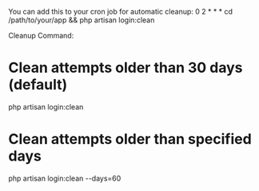 
You can add this to your cron job for automatic cleanup:
0 2 * * * cd /path/to/your/app && php artisan login:clean

Cleanup Command:
# Clean attempts older than 30 days (default)
php artisan login:clean

# Clean attempts older than specified days
php artisan login:clean --days=60